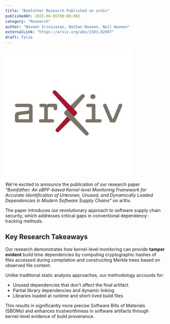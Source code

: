 ```yaml
---
title: "Bomfather Research Published on arXiv"
publishedAt: 2025-08-05T00:00:00Z
category: "Research"
author: "Naveen Srinivasan, Nathan Naveen, Neil Naveen"
externalLink: "https://arxiv.org/abs/2503.02097"
draft: false
---
```


<a href="https://arxiv.org/abs/2503.02097" target="_blank" rel="noopener noreferrer">
  <img src="/images/arxiv.jpg" alt="arXiv" class="news-float-image" />
  
</a>

We're excited to announce the publication of our research paper *"Bomfather: An eBPF-based Kernel-level Monitoring Framework for Accurate Identification of Unknown, Unused, and Dynamically Loaded Dependencies in Modern Software Supply Chains"* on arXiv.

The paper introduces our revolutionary approach to software supply chain security, which addresses critical gaps in conventional dependency-tracking methods.

## Key Research Takeaways

Our research demonstrates how kernel-level monitoring can provide **tamper evident** build time dependencies by computing cryptographic hashes of files accessed during compilation and constructing Merkle trees based on observed file content.

Unlike traditional static analysis approaches, our methodology accounts for:

- Unused dependencies that don't affect the final artifact
- Partial library dependencies and dynamic linking
- Libraries loaded at runtime and short-lived build files

This results in significantly more precise Software Bills of Materials (SBOMs) and enhances trustworthiness in software artifacts through kernel-level evidence of build provenance.
